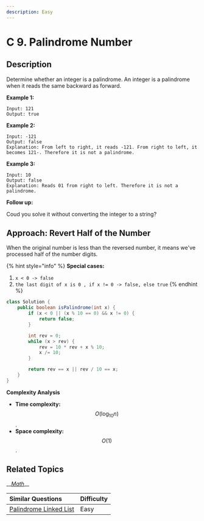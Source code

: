 ```yaml
---
description: Easy
---
```


# C 9. Palindrome Number

## Description

Determine whether an integer is a palindrome. An integer is a palindrome when it reads the same backward as forward.

**Example 1:**

```text
Input: 121
Output: true
```

**Example 2:**

```text
Input: -121
Output: false
Explanation: From left to right, it reads -121. From right to left, it becomes 121-. Therefore it is not a palindrome.
```

**Example 3:**

```text
Input: 10
Output: false
Explanation: Reads 01 from right to left. Therefore it is not a palindrome.
```

**Follow up:**

Coud you solve it without converting the integer to a string?

## Approach: Revert Half of the Number

When the original number is less than the reversed number, it means we've processed half of the number digits.

{% hint style="info" %}
**Special cases:**

1. `x < 0 -> false`
2. `the last digit of x is 0 , if x != 0 -> false, else true`
{% endhint %}

```java
class Solution {
    public boolean isPalindrome(int x) {
        if (x < 0 || (x % 10 == 0) && x != 0) {
            return false;
        }

        int rev = 0;
        while (x > rev) {
            rev = 10 * rev + x % 10;
            x /= 10;
        }

        return rev == x || rev / 10 == x;
    }
}
```

**Complexity Analysis**

* **Time complexity:** $$O(\log_{10} n)$$.
* **Space complexity:** $$O(1)$$.

## Related Topics

\_\_[_Math_](https://leetcode.com/tag/math/)\_\_

| Similar Questions | Difficulty |
| :--- | :--- |
| [Palindrome Linked List](../201-300/234.-panlindrome-linked-list.md) | Easy |

